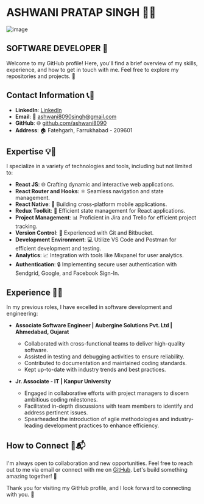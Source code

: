 # ASHWANI PRATAP SINGH 👨‍💻
![image](https://github.com/ashwani8090/ashwani8090/assets/46552218/a5ba752b-4c20-442e-b8f3-a52b09838155)

## SOFTWARE DEVELOPER 🚀
Welcome to my GitHub profile! Here, you'll find a brief overview of my skills, experience, and how to get in touch with me. Feel free to explore my repositories and projects. 🌟

## Contact Information 📞📧

- **LinkedIn**: [LinkedIn](https://www.linkedin.com/in/ashwani-pratap-singh-951a5b1a8/)
- **Email**: 📧 [ashwani8090singh@gmail.com](mailto:ashwani8090singh@gmail.com)
- **GitHub**: 🌐 [github.com/ashwani8090](https://github.com/ashwani8090)
- **Address**: 🏠 Fatehgarh, Farrukhabad - 209601

## Expertise 💡🔧

I specialize in a variety of technologies and tools, including but not limited to:

- **React JS**: 🌐 Crafting dynamic and interactive web applications.
- **React Router and Hooks**: ⚛️ Seamless navigation and state management.
- **React Native**: 📱 Building cross-platform mobile applications.
- **Redux Toolkit**: 🧰 Efficient state management for React applications.
- **Project Management**: 📊 Proficient in Jira and Trello for efficient project tracking.
- **Version Control**: 🧲 Experienced with Git and Bitbucket.
- **Development Environment**: 💻 Utilize VS Code and Postman for efficient development and testing.
- **Analytics**: 📈 Integration with tools like Mixpanel for user analytics.
- **Authentication**: 🔒 Implementing secure user authentication with Sendgrid, Google, and Facebook Sign-In.


## Experience 💼🌟

In my previous roles, I have excelled in software development and engineering:

- **Associate Software Engineer | Aubergine Solutions Pvt. Ltd | Ahmedabad, Gujarat**
  - Collaborated with cross-functional teams to deliver high-quality software.
  - Assisted in testing and debugging activities to ensure reliability.
  - Contributed to documentation and maintained coding standards.
  - Kept up-to-date with industry trends and best practices.

- **Jr. Associate - IT | Kanpur University**
  - Engaged in collaborative efforts with project managers to discern ambitious coding milestones.
  - Facilitated in-depth discussions with team members to identify and address pertinent issues.
  - Spearheaded the introduction of agile methodologies and industry-leading development practices to enhance efficiency.

## How to Connect 🤝📬

I'm always open to collaboration and new opportunities. Feel free to reach out to me via email or connect with me on [GitHub](https://github.com/ashwani8090). Let's build something amazing together! 🚀

Thank you for visiting my GitHub profile, and I look forward to connecting with you. 👋
